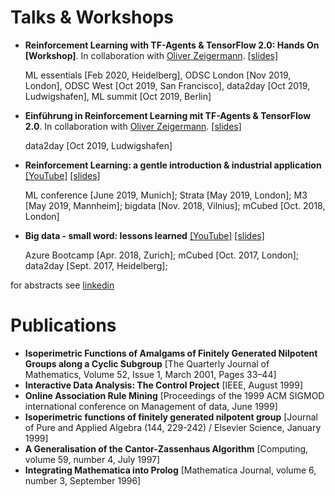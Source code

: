 # Talks & Workshops
* **Reinforcement Learning with TF-Agents & TensorFlow 2.0: Hands On [Workshop]**. 
In collaboration with [Oliver Zeigermann](http://zeigermann.eu).
[[slides]](https://github.com/christianhidber/talks/blob/master/slides/19Q4_RL_TF-Agents_Workshop.zip)

    ML essentials [Feb 2020, Heidelberg], ODSC London [Nov 2019, London], ODSC West [Oct 2019, San Francisco], data2day [Oct 2019, Ludwigshafen], ML summit [Oct 2019, Berlin]

* **Einführung in Reinforcement Learning mit TF-Agents & TensorFlow 2.0**.
In collaboration with [Oliver Zeigermann](http://zeigermann.eu).
[[slides]](https://github.com/christianhidber/talks/blob/master/slides/19Q4_RL_TF-Agents-Talk.pdf)

    data2day [Oct 2019, Ludwigshafen]

* **Reinforcement Learning: a gentle introduction & industrial application** 
[[YouTube]](https://www.youtube.com/watch?v=FCyZplb0ul4)
[[slides]](https://github.com/christianhidber/talks/blob/master/slides/19Q2_RL_gentle_introduction_and_industrial_application.pdf)

    ML conference [June 2019, Munich]; Strata [May 2019, London]; M3 [May 2019, Mannheim]; bigdata [Nov. 2018, Vilnius]; mCubed [Oct. 2018, London]
    
* **Big data - small word: lessons learned**
[[YouTube]](https://www.youtube.com/watch?v=BKrikQLgLOw) 
[[slides]](https://github.com/christianhidber/talks/blob/master/slides/18Q2_BigData_SmallWorld.pdf)
    
    Azure Bootcamp [Apr. 2018, Zurich]; mCubed [Oct. 2017, London]; data2day [Sept. 2017, Heidelberg];
    
 for abstracts see [linkedin](https://www.linkedin.com/in/christian-hidber/)
 
 
# Publications
* **Isoperimetric Functions of Amalgams of Finitely Generated Nilpotent Groups along a Cyclic Subgroup**
  [The Quarterly Journal of Mathematics, Volume 52, Issue 1, March 2001, Pages 33–44]
* **Interactive Data Analysis: The Control Project** [IEEE, August 1999]
* **Online Association Rule Mining**
  [Proceedings of the 1999 ACM SIGMOD international conference on Management of data, June 1999]
* **Isoperimetric functions of finitely generated nilpotent group**
  [Journal of Pure and Applied Algebra (144, 229-242) / Elsevier Science, January 1999]
* **A Generalisation of the Cantor-Zassenhaus Algorithm**
  [Computing, volume 59, number 4, July 1997]
* **Integrating Mathematica into Prolog**
  [Mathematica Journal, volume 6, number 3, September 1996]


